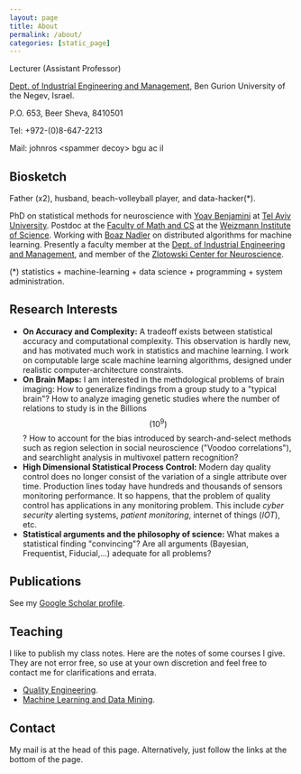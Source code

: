 ```yaml
---
layout: page
title: About
permalink: /about/
categories: [static_page]
---
```


Lecturer (Assistant Professor)

[Dept. of Industrial Engineering and Management](http://in.bgu.ac.il/engn/iem/Pages/default.aspx), 
Ben Gurion University of the Negev, Israel.

P.O. 653, Beer Sheva, 8410501

Tel: +972-(0)8-647-2213

Mail: johnros \<spammer decoy\> bgu ac il



## Biosketch

Father (x2), husband, beach-volleyball player, and data-hacker(*). 

PhD on statistical methods for neuroscience with [Yoav Benjamini](http://www.math.tau.ac.il/~ybenja/) at [Tel Aviv University](https://english.tau.ac.il/). 
Postdoc at the [Faculty of Math and CS](http://wws.weizmann.ac.il/math/) at the [Weizmann Institute of Science](http://www.weizmann.ac.il/).
Working with [Boaz Nadler](http://www.wisdom.weizmann.ac.il/~nadler/) on distributed algorithms for machine learning.
Presently a faculty member at the [Dept. of Industrial Engineering and Management](http://in.bgu.ac.il/engn/iem/Pages/default.aspx), and member of the [Zlotowski Center for Neuroscience](http://in.bgu.ac.il/en/zlotowski/Pages/default.aspx).


(*) statistics + machine-learning + data science + programming + system administration. 





## Research Interests

- __On Accuracy and Complexity:__
A tradeoff exists between statistical accuracy and computational complexity. This observation is hardly new, and has motivated much work in statistics and machine learning. 
I work on computable large scale machine learning algorithms, designed under realistic computer-architecture constraints. 
- __On Brain Maps:__
I am interested in the methdological problems of brain imaging:
How to generalize findings from a group study to a "typical brain"? 
How to analyze imaging genetic studies where the number of relations to study is in the Billions $$(10^9)$$? 
How to account for the bias introduced by search-and-select methods such as region selection in social neuroscience ("Voodoo correlations"), and searchlight analysis in multivoxel pattern recognition?
- __High Dimensional Statistical Process Control:__
Modern day quality control does no longer consist of the variation of a single attribute over time. Production lines today have hundreds and thousands of sensors monitoring performance. 
It so happens, that the problem of quality control has applications in any monitoring problem. 
This include _cyber security_ alerting systems, _patient monitoring_, internet of things (_IOT_), etc.
- __Statistical arguments and the philosophy of science:__
What makes a statistical finding "convincing"? Are all arguments (Bayesian, Frequentist, Fiducial,...) adequate for all problems? 




## Publications
See my [Google Scholar profile](https://scholar.google.co.il/citations?user=0Tl5z3QAAAAJ&hl=en).


## Teaching

I like to publish my class notes. Here are the notes of some courses I give. They are not error free, so use at your own discretion and feel free to contact me for clarifications and errata. 

- [Quality Engineering](https://github.com/johnros/qualityEngineering/blob/master/Class_notes/notes.pdf).
- [Machine Learning and Data Mining](https://github.com/johnros/Intro2R).

## Contact

My mail is at the head of this page. Alternatively, just follow the links at the bottom of the page.

